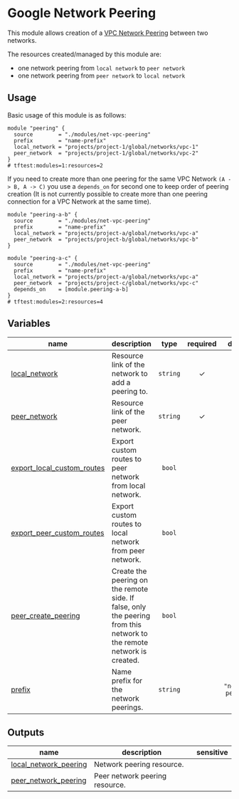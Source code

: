 # Google Network Peering

This module allows creation of a [VPC Network Peering](https://cloud.google.com/vpc/docs/vpc-peering) between two networks.

The resources created/managed by this module are:

- one network peering from `local network` to `peer network`
- one network peering from `peer network` to `local network`

## Usage

Basic usage of this module is as follows:

```hcl
module "peering" {
  source        = "./modules/net-vpc-peering"
  prefix        = "name-prefix"
  local_network = "projects/project-1/global/networks/vpc-1"
  peer_network  = "projects/project-1/global/networks/vpc-2"
}
# tftest:modules=1:resources=2
```

If you need to create more than one peering for the same VPC Network `(A -> B, A -> C)` you use a `depends_on` for second one to keep order of peering creation (It is not currently possible to create more than one peering connection for a VPC Network at the same time).

```hcl
module "peering-a-b" {
  source        = "./modules/net-vpc-peering"
  prefix        = "name-prefix"
  local_network = "projects/project-a/global/networks/vpc-a"
  peer_network  = "projects/project-b/global/networks/vpc-b"
}

module "peering-a-c" {
  source        = "./modules/net-vpc-peering"
  prefix        = "name-prefix"
  local_network = "projects/project-a/global/networks/vpc-a"
  peer_network  = "projects/project-c/global/networks/vpc-c"
  depends_on    = [module.peering-a-b]
}
# tftest:modules=2:resources=4
```
<!-- BEGIN TFDOC -->

## Variables

| name | description | type | required | default |
|---|---|:---:|:---:|:---:|
| [local_network](variables.tf#L30) | Resource link of the network to add a peering to. | <code>string</code> | ✓ |  |
| [peer_network](variables.tf#L41) | Resource link of the peer network. | <code>string</code> | ✓ |  |
| [export_local_custom_routes](variables.tf#L18) | Export custom routes to peer network from local network. | <code>bool</code> |  | <code>false</code> |
| [export_peer_custom_routes](variables.tf#L24) | Export custom routes to local network from peer network. | <code>bool</code> |  | <code>false</code> |
| [peer_create_peering](variables.tf#L35) | Create the peering on the remote side. If false, only the peering from this network to the remote network is created. | <code>bool</code> |  | <code>true</code> |
| [prefix](variables.tf#L46) | Name prefix for the network peerings. | <code>string</code> |  | <code>&#34;network-peering&#34;</code> |

## Outputs

| name | description | sensitive |
|---|---|:---:|
| [local_network_peering](outputs.tf#L17) | Network peering resource. |  |
| [peer_network_peering](outputs.tf#L22) | Peer network peering resource. |  |

<!-- END TFDOC -->
